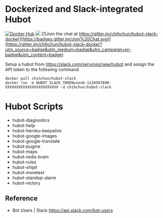 # Dockerized and Slack-integrated Hubot

[![Docker Hub](https://img.shields.io/badge/docker-ready-blue.svg)](https://registry.hub.docker.com/u/chihchun/hubot-slack/)
[![](https://images.microbadger.com/badges/image/chihchun/hubot-slack.svg)](https://microbadger.com/images/chihchun/hubot-slack "Get your own image badge on microbadger.com")
[![Join the chat at https://gitter.im/chihchun/hubot-slack-docker](https://badges.gitter.im/Join%20Chat.svg)](https://gitter.im/chihchun/hubot-slack-docker?utm_source=badge&utm_medium=badge&utm_campaign=pr-badge&utm_content=badge)

Setup a hubot from https://slack.com/services/new/hubot and assign the API token to the following command

```
docker pull chihchun/hubot-slack
docker run -e HUBOT_SLACK_TOKEN=xoxb-1234567890-XXXXXXXXXXXXXXXXXXXXXXXX -d chihchun/hubot-slack
```

# Hubot Scripts
* hubot-diagnostics
* hubot-help
* hubot-heroku-keepalive
* hubot-google-images
* hubot-google-translate
* hubot-pugme
* hubot-maps
* hubot-redis-brain
* hubot-rules
* hubot-shipit
* hubot-moretext
* hubot-standup-alarm
* hubot-victory

## Reference
* Bot Users | Slack https://api.slack.com/bot-users
